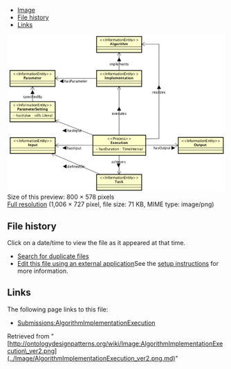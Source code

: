 * [Image](../Image/AlgorithmImplementationExecution_ver2.png.md#file)
* [File history](../Image/AlgorithmImplementationExecution_ver2.png.md#filehistory)
* [Links](../Image/AlgorithmImplementationExecution_ver2.png.md#filelinks)

[![Image:AlgorithmImplementationExecution ver2.png](../images/thumb/2/2b/AlgorithmImplementationExecution_ver2.png/800px-AlgorithmImplementationExecution_ver2.png)](../../images/2/2b/AlgorithmImplementationExecution_ver2.png)  
Size of this preview: 800 × 578 pixels  
[Full resolution](../../images/2/2b/AlgorithmImplementationExecution_ver2.png)‎ (1,006 × 727 pixel, file size: 71 KB, MIME type: image/png)

## File history

Click on a date/time to view the file as it appeared at that time.



  
* [Search for duplicate files](http://ontologydesignpatterns.org/wiki/Special:FileDuplicateSearch/AlgorithmImplementationExecution_ver2.png "Special:FileDuplicateSearch/AlgorithmImplementationExecution ver2.png")
* [Edit this file using an external application](http://ontologydesignpatterns.org/wiki/index.php?title=Image:AlgorithmImplementationExecution_ver2.png&action=edit&externaledit=true&mode=file "Image:AlgorithmImplementationExecution ver2.png")See the [setup instructions](http://www.mediawiki.org/wiki/Manual:External_editors "http://www.mediawiki.org/wiki/Manual:External_editors") for more information.

## Links



The following page links to this file:


* [Submissions:AlgorithmImplementationExecution](../Submissions/AlgorithmImplementationExecution.md "Submissions:AlgorithmImplementationExecution")


Retrieved from "[http://ontologydesignpatterns.org/wiki/Image:AlgorithmImplementationExecution\_ver2.png](../Image/AlgorithmImplementationExecution_ver2.png.md)"